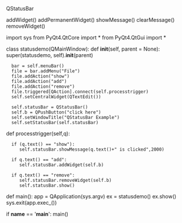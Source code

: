 QStatusBar


addWidget()
addPermanentWidget()
showMessage()
clearMessage()
removeWidget()

import sys
from PyQt4.QtCore import *
from PyQt4.QtGui import *

class statusdemo(QMainWindow):
   def __init__(self, parent = None):
      super(statusdemo, self).__init__(parent)
		
      bar = self.menuBar()
      file = bar.addMenu("File")
      file.addAction("show")
      file.addAction("add")
      file.addAction("remove")
      file.triggered[QAction].connect(self.processtrigger)
      self.setCentralWidget(QTextEdit())
		
      self.statusBar = QStatusBar()
      self.b = QPushButton("click here")
      self.setWindowTitle("QStatusBar Example")
      self.setStatusBar(self.statusBar)
		
   def processtrigger(self,q):
	
      if (q.text() == "show"):
         self.statusBar.showMessage(q.text()+" is clicked",2000)
			
      if q.text() == "add":
         self.statusBar.addWidget(self.b)
			
      if q.text() == "remove":
         self.statusBar.removeWidget(self.b)
         self.statusBar.show()
			
def main():
   app = QApplication(sys.argv)
   ex = statusdemo()
   ex.show()
   sys.exit(app.exec_())
	
if __name__ == '__main__':
   main()
